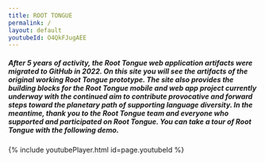 ```yaml
---
title: ROOT TONGUE
permalink: /
layout: default
youtubeId: O4QkFJugAEE
---
```


##### After 5 years of activity, the Root Tongue web application artifacts were migrated to GitHub in 2022. On this site you will see the artifacts of the original working Root Tongue prototype. The site also provides the building blocks for the Root Tongue mobile and web app project currently underway with the continued aim to contribute provocative and forward steps toward the planetary path of supporting language diversity. In the meantime, thank you to the Root Tongue team and everyone who supported and participated on Root Tongue. You can take a tour of Root Tongue with the following demo.



{% include youtubePlayer.html id=page.youtubeId %}

